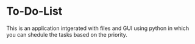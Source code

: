 # To-Do-List
This is an application intgerated with files and GUI using python in which you can shedule the tasks based on the priority. 
